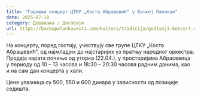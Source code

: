 ```yaml
---
title: "Годишњи концерт ЦТКУ „Коста Абрашевић“ у Бачкој Паланци"
date: 2025-07-10
category: Дешавања / Догађаји
url: https://backapalankavesti.com/kultura/tradicija/godisnji-koncert-ctku-kosta-abrasevic-u-backoj-palanci/
---
```


На концерту, поред гостију, учествују све групе ЦТКУ „Коста Абрашевић“, од најмладјих до најстаријих уз пратњу народног оркестра. Продаја карата почиње од уторка (22.04.), у просторијама Абрасевица у периоду од 10 – 13 часова и 18:30 – 20:30 часова радним данима, као и на сам дан концерта у хали.

Цене улазница су 500, 550 и 600 динара у зависности од позиције седишта.
